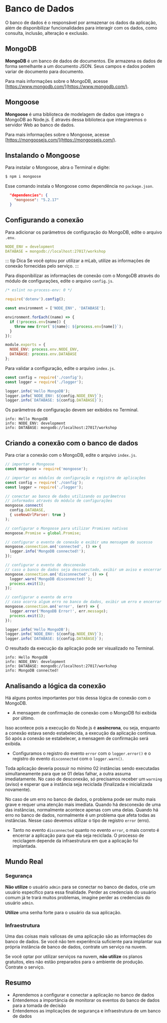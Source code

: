 # Banco de Dados

O banco de dados é o responsável por armazenar os dados da aplicação, além de disponibilizar funcionalidades para interagir com os dados, como consulta, inclusão, alteração e exclusão.

## MongoDB

**MongoDB** é um banco de dados de documentos. Ele armazena os dados de forma semelhante a um documento JSON. Seus campos e dados podem variar de documento para documento.

Para mais informações sobre o MongoDB, acesse [https://www.mongodb.com/](https://www.mongodb.com/).

## Mongoose

**Mongoose** é uma biblioteca de modelagem de dados que integra o MongoDB ao Node.js. É através dessa biblioteca que integraremos o servidor Web ao banco de dados.

Para mais informações sobre o Mongoose, acesse [https://mongoosejs.com/](https://mongoosejs.com/).

## Instalando o Mongoose

Para instalar o Mongoose, abra o Terminal e digite:

```bash
$ npm i mongoose
```

Esse comando instala o Mongoose como dependência no `package.json`.

```json
  "dependencies": {
    "mongoose": "5.2.17"
  }
```

## Configurando a conexão

Para adicionar os parâmetros de configuração do MongoDB, edite o arquivo `.env`.

```yaml
NODE_ENV = development
DATABASE = mongodb://localhost:27017/workshop
```

::: tip Dica
Se você optou por utilizar a mLab, utilize as informações de conexão fornecidas pelo serviço.
:::

Para disponibilizar as informações de conexão com o MongoDB através do módulo de configurações, edite o arquivo `config.js`.

```javascript
/* eslint no-process-env: 0 */

require('dotenv').config();

const environment = ['NODE_ENV', 'DATABASE'];

environment.forEach((name) => {
  if (!process.env[name]) {
    throw new Error(`${name}: ${process.env[name]}`);
  }
});

module.exports = {
  NODE_ENV: process.env.NODE_ENV,
  DATABASE: process.env.DATABASE
};
```

Para validar a configuração, edite o arquivo `index.js`.

```javascript
const config = require('./config');
const logger = require('./logger');

logger.info('Hello MongoDB');
logger.info(`NODE_ENV: ${config.NODE_ENV}`);
logger.info(`DATABASE: ${config.DATABASE}`);
```

Os parâmetros de configuração devem ser exibidos no Terminal.

```text
info: Hello MongoDB
info: NODE_ENV: development
info: DATABASE: mongodb://localhost:27017/workshop
```

## Criando a conexão com o banco de dados

Para criar a conexão com o MongoDB, edite o arquivo `index.js`.

```javascript
// importar o Mongoose
const mongoose = require('mongoose');

// importar os módulos de configuração e registro de aplicações
const config = require('./config');
const logger = require('./logger');

// conectar ao banco de dados utilizando os parâmetros
// informados através do módulo de configurações
mongoose.connect(
  config.DATABASE,
  { useNewUrlParser: true }
);

// configurar o Mongoose para utilizar Promises nativas
mongoose.Promise = global.Promise;

// configurar o evento de conexão e exibir uma mensagem de sucesso
mongoose.connection.on('connected', () => {
  logger.info('MongoDB connected!');
});

// configurar o evento de desconexão
// caso o banco de dados seja desconectado, exibir um aviso e encerrar o aplicação
mongoose.connection.on('disconnected', () => {
  logger.warn('MongoDB disconnected!');
  process.exit(1);
});

// configurar o evento de erro
// caso ocorra algum erro no banco de dados, exibir um erro e encerrar o aplicação
mongoose.connection.on('error', (err) => {
  logger.error('MongoDB Error!', err.message);
  process.exit(1);
});

logger.info('Hello MongoDB');
logger.info(`NODE_ENV: ${config.NODE_ENV}`);
logger.info(`DATABASE: ${config.DATABASE}`);
```

O resultado da execução da aplicação pode ser visualizado no Terminal.

```text
info: Hello MongoDB
info: NODE_ENV: development
info: DATABASE: mongodb://localhost:27017/workshop
info: MongoDB connected!
```

## Analisando a lógica da conexão

Há alguns pontos importantes por trás dessa lógica de conexão com o MongoDB.

- A mensagem de confirmação de conexão com o MongoDB foi exibida por último.

Isso acontece pois a execução do Node.js é **assíncrona**, ou seja, enquanto a conexão estava sendo estabelecida, a execução da aplicação continua. Só após a conexão se estabelecer, a mensagem de confirmação será exibida.

- Configuramos o registro do evento `error` com o `logger.error()` e o registro do evento `disconnected` com o `logger.warn()`.

Toda aplicação deveria possuir no mínimo 02 instâncias sendo executadas simultaneamente para que se 01 delas falhar, a outra assuma imediatamente. No caso de desconexão, só precisamos receber um `warning` (aviso) e esperar que a instância seja reciclada (finalizada e inicializada novamente).

No caso de um erro no banco de dados, o problema pode ser muito mais grave e requer uma atenção mais imediata. Quando há desconexão de uma das instâncias, normalmente acontece apenas com uma delas. Quando há erro no banco de dados, normalmente é um problema que afeta todas as instâncias. Nesse caso devemos utilizar o tipo de registro `error` (erro).

- Tanto no evento `disconnected` quanto no evento `error`, o mais correto é encerrar a aplicação para que ela seja reciclada. O processo de reciclagem depende da infraestrutura em que a aplicação foi implantada.

## Mundo Real

### Segurança

**Não utilize** o usuário `admin` para se conectar no banco de dados, crie um usuário específico para essa finalidade. Perder as credenciais do usuário comum já te trará muitos problemas, imagine perder as credenciais do usuário `admin`.

**Utilize** uma senha forte para o usuário da sua aplicação.

### Infraestrutura

Uma das coisas mais valiosas de uma aplicação são as informações do banco de dados. Se você não tem experiência suficiente para implantar sua própria instância de banco de dados, contrate um serviço na nuvem.

Se você optar por utilizar serviços na nuvem, **não utilize** os planos gratuitos, eles não estão preparados para o ambiente de produção. Contrate o serviço.

## Resumo

- Aprendemos a configurar e conectar a aplicação no banco de dados
- Entendemos a importância de monitorar os eventos do banco de dados para a tomada de decisão
- Entendemos as implicações de segurança e infraestrutura de um banco de dados
